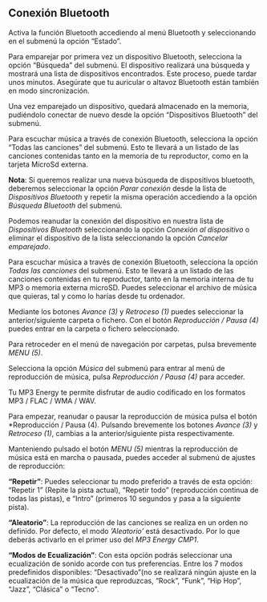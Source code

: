 ## Conexión Bluetooth

Activa la función Bluetooth accediendo al menú Bluetooth y seleccionando en el submenú la opción “Estado”. 

Para emparejar por primera vez un dispositivo Bluetooth, selecciona la opción “Búsqueda” del submenú. El dispositivo realizará una búsqueda y mostrará una lista de dispositivos encontrados. Este proceso, puede tardar unos minutos. Asegúrate que tu auricular o altavoz Bluetooth están también en modo sincronización. 

Una vez emparejado un dispositivo, quedará almacenado en la memoria, pudiéndolo conectar de nuevo desde la opción “Dispositivos Bluetooth” del submenú. 

Para escuchar música a través de conexión Bluetooth, selecciona la opción “Todas las canciones” del submenú. Esto te llevará a un listado de las canciones contenidas tanto en la memoria de tu reproductor, como en la tarjeta MicroSd externa.

**Nota**: Si queremos realizar una nueva búsqueda de dispositivos bluetooth, deberemos seleccionar la opción *Parar conexión* desde la lista de *Dispositivos Bluetooth* y repetir la misma operación accediendo a la opción *Búsqueda Bluetooth* del submenú.

Podemos reanudar la conexión del dispositivo en nuestra lista de *Dispositivos Bluetooth* seleccionando la opción *Conexión al dispositivo* o eliminar el dispositivo de la lista seleccionando la opción *Cancelar emparejado*.

Para escuchar música a través de conexión Bluetooth, selecciona la opción *Todas las canciones* del submenú. Esto te llevará a un listado de las canciones contenidas en tu reproductor, tanto en la memoria interna de tu MP3 o memoria externa microSD. Puedes seleccionar el archivo de música que quieras, tal y como lo harías desde tu ordenador.

Mediante los botones *Avance (3)* y *Retroceso (1)* puedes seleccionar la anterior/siguiente carpeta o fichero. Con el botón *Reproducción / Pausa (4)*  puedes entrar en la carpeta o fichero seleccionado.

Para retroceder en el menú de navegación por carpetas, pulsa brevemente *MENU (5)*.

Selecciona la opción *Música* del submenú para entrar al menú de reproducción de música, pulsa *Reproducción / Pausa (4)* para acceder.

Tu MP3 Energy te permite disfrutar de audio codificado en los formatos MP3 / FLAC / WMA / WAV. 

Para empezar, reanudar o pausar la reproducción de música pulsa el botón *Reproducción / Pausa (4). Pulsando brevemente los botones *Avance (3)* y *Retroceso (1)*, cambias a la anterior/siguiente pista respectivamente.

Manteniendo pulsado el botón *MENU (5)* mientras la reproducción de música está en marcha o pausada, puedes acceder al submenú de ajustes de reproducción:

**“Repetir”**: 
Puedes seleccionar tu modo preferido a través de esta opción: “Repetir 1” (Repite la pista actual), “Repetir todo” (reproducción continua de todas las pistas), e “Intro” (primeros 10 segundos y pasa a la siguiente pista).


**“Aleatorio”**: 
La reproducción de las canciones se realiza en un orden no definido. Por defecto, el modo *’Aleatorio’* está desactivado. Por lo que deberás activarlo en el primer uso del *MP3 Energy CMP1*.


**“Modos de Ecualización”**:
Con esta opción podrás seleccionar una ecualización de sonido acorde con tus preferencias. Entre los 7 modos predefinidos  disponibles: “Desactivado”(no se realizará ningún ajuste en la ecualización de la música que reproduzcas, “Rock”, “Funk”, “Hip Hop”, “Jazz”, “Clásica” o “Tecno". 
